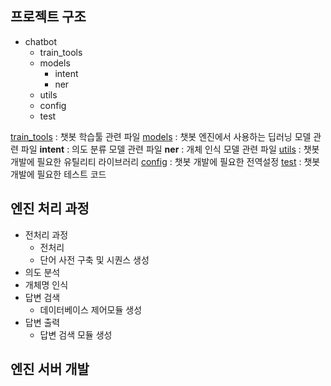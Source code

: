 ## 프로젝트 구조

* chatbot
    * train_tools
    * models
        * intent
        * ner
    * utils
    * config
    * test

[train_tools](https://github.com/tmvld97/Hospital_INFO_Chatbot/tree/master/train_tools) : 챗봇 학습툴 관련 파일
[models](https://github.com/tmvld97/Hospital_INFO_Chatbot/tree/master/models) : 챗봇 엔진에서 사용하는 딥러닝 모델 관련 파일
**intent** : 의도 분류 모델 관련 파일
**ner** : 개체 인식 모델 관련 파일
[utils](https://github.com/tmvld97/Hospital_INFO_Chatbot/tree/master/utils) : 챗봇 개발에 필요한 유틸리티 라이브러리
[config](https://github.com/tmvld97/Hospital_INFO_Chatbot/tree/master/config) : 챗봇 개발에 필요한 전역설정
[test](https://github.com/tmvld97/Hospital_INFO_Chatbot/tree/master/test) : 챗봇 개발에 필요한 테스트 코드

## 엔진 처리 과정
* 전처리 과정
    * 전처리
    * 단어 사전 구축 및 시퀀스 생성
* 의도 분석
* 개체명 인식
* 답변 검색
    * 데이터베이스 제어모듈 생성
* 답변 출력
    * 답변 검색 모듈 생성

## 엔진 서버 개발






